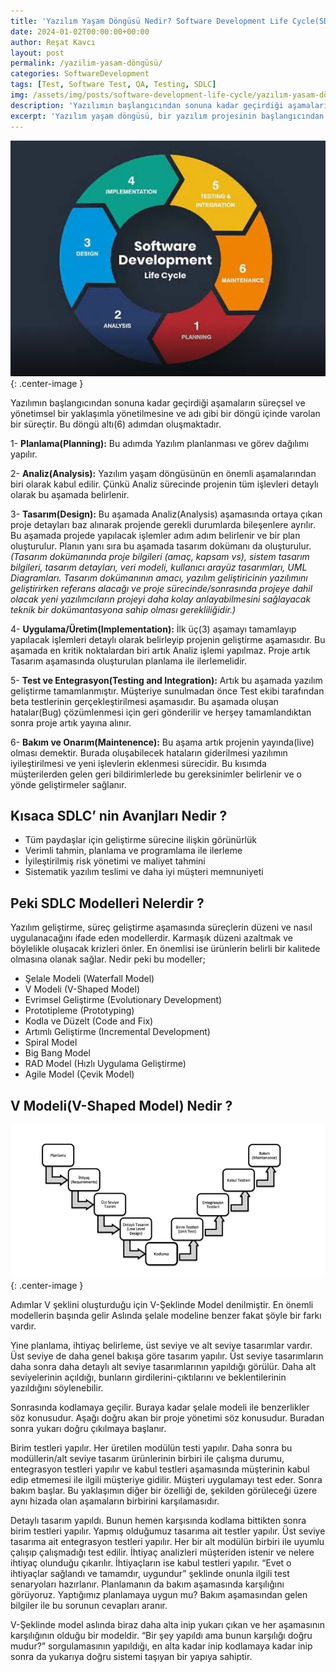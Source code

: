 ```yaml
---
title: 'Yazılım Yaşam Döngüsü Nedir? Software Development Life Cycle(SDLC)'
date: 2024-01-02T00:00:00+00:00
author: Reşat Kavcı
layout: post
permalink: /yazilim-yasam-döngüsü/
categories: SoftwareDevelopment
tags: [Test, Software Test, QA, Testing, SDLC]
img: /assets/img/posts/software-development-life-cycle/yazılım-yasam-döngüsü-asamaları.jpg
description: 'Yazılımın başlangıcından sonuna kadar geçirdiği aşamaların süreçsel ve yönetimsel bir yaklaşımla yönetilmesine ve adı gibi bir döngü içinde varolan bir süreçtir. Bu döngü altı(6) adımdan oluşmaktadır.'
excerpt: 'Yazılım yaşam döngüsü, bir yazılım projesinin başlangıcından sonuna kadar geçirdiği tüm aşamaları kapsayan sistematik bir süreçtir. Bu yazımda SDLC aşamalarını ve modellerini detaylı olarak inceleyeceğiz.'
---
```


![Picture description](assets\img\posts\software-development-life-cycle\yazılım-yasam-döngüsü-asamaları.jpg){: .center-image }

Yazılımın başlangıcından sonuna kadar geçirdiği aşamaların süreçsel ve yönetimsel bir yaklaşımla yönetilmesine ve adı gibi bir döngü içinde varolan bir süreçtir. Bu döngü altı(6) adımdan oluşmaktadır.

1- **Planlama(Planning):** Bu adımda Yazılım planlanması ve görev dağılımı yapılır.

2- **Analiz(Analysis):** Yazılım yaşam döngüsünün en önemli aşamalarından biri olarak kabul edilir. Çünkü Analiz sürecinde projenin tüm işlevleri detaylı olarak bu aşamada belirlenir.

3- **Tasarım(Design):** Bu aşamada Analiz(Analysis) aşamasında ortaya çıkan proje detayları baz alınarak projende gerekli durumlarda bileşenlere ayrılır. Bu aşamada projede yapılacak işlemler adım adım belirlenir ve bir plan oluşturulur. Planın yanı sıra bu aşamada tasarım dokümanı da oluşturulur. _(Tasarım dokümanında proje bilgileri (amaç, kapsam vs), sistem tasarım bilgileri, tasarım detayları, veri modeli, kullanıcı arayüz tasarımları, UML Diagramları. Tasarım dokümanının amacı, yazılım geliştiricinin yazılımını geliştirirken referans alacağı ve proje sürecinde/sonrasında projeye dahil olacak yeni yazılımcıların projeyi daha kolay anlayabilmesini sağlayacak teknik bir dokümantasyona sahip olması gerekliliğidir.)_ 

4- **Uygulama/Üretim(Implementation):** İlk üç(3) aşamayı tamamlayıp yapılacak işlemleri detaylı olarak belirleyip projenin geliştirme aşamasıdır. Bu aşamada en kritik noktalardan biri artık Analiz işlemi yapılmaz. Proje artık Tasarım aşamasında oluşturulan planlama ile ilerlemelidir.

5- **Test ve Entegrasyon(Testing and Integration):** Artık bu aşamada yazılım geliştirme tamamlanmıştır. Müşteriye sunulmadan önce Test ekibi tarafından beta testlerinin gerçekleştirilmesi aşamasıdır. Bu aşamada oluşan hatalar(Bug) çözümlenmesi için geri gönderilir ve herşey tamamlandıktan sonra proje artık yayına alınır.

6- **Bakım ve Onarım(Maintenence):** Bu aşama artık projenin yayında(live) olması demektir. Burada oluşabilecek hataların giderilmesi yazılımın iyileştirilmesi ve yeni işlevlerin eklenmesi sürecidir. Bu kısımda müşterilerden gelen geri bildirimlerlede bu gereksinimler belirlenir ve o yönde geliştirmeler sağlanır.

## Kısaca SDLC’ nin Avanjları Nedir ?
- Tüm paydaşlar için geliştirme sürecine ilişkin görünürlük
- Verimli tahmin, planlama ve programlama ile ilerleme
- İyileştirilmiş risk yönetimi ve maliyet tahmini
- Sistematik yazılım teslimi ve daha iyi müşteri memnuniyeti

## Peki SDLC Modelleri Nelerdir ?
Yazılım geliştirme, süreç geliştirme aşamasında süreçlerin düzeni ve nasıl uygulanacağını ifade eden modellerdir. Karmaşık düzeni azaltmak ve böylelikle oluşacak krizleri önler. En önemlisi ise ürünlerin belirli bir kalitede olmasına olanak sağlar. 
Nedir peki bu modeller;

- Şelale Modeli (Waterfall Model)
- V Modeli (V-Shaped Model)
- Evrimsel Geliştirme (Evolutionary Development)
- Prototipleme (Prototyping)
- Kodla ve Düzelt (Code and Fix)
- Artımlı Geliştirme (Incremental Development)
- Spiral Model
- Big Bang Model
- RAD Model (Hızlı Uygulama Geliştirme)
- Agile Model (Çevik Model)

## V Modeli(V-Shaped Model) Nedir ?

![Picture description](assets\img\posts\software-development-life-cycle\v-model.jpg){: .center-image }

Adımlar V şeklini oluşturduğu için V-Şeklinde Model denilmiştir. En önemli modellerin başında gelir Aslında şelale modeline benzer fakat şöyle bir farkı vardır.

Yine planlama, ihtiyaç belirleme, üst seviye ve alt seviye tasarımlar vardır. Üst seviye de daha genel bakışa göre tasarım yapılır. Üst seviye tasarımların daha sonra daha detaylı alt seviye tasarımlarının yapıldığı görülür. Daha alt seviyelerinin açıldığı, bunların girdilerini-çıktılarını ve beklentilerinin yazıldığını söylenebilir.

Sonrasında kodlamaya geçilir. Buraya kadar şelale modeli ile benzerlikler söz konusudur. Aşağı doğru akan bir proje yönetimi söz konusudur. Buradan sonra yukarı doğru çıkılmaya başlanır.

Birim testleri yapılır. Her üretilen modülün testi yapılır. Daha sonra bu modüllerin/alt seviye tasarım ürünlerinin birbiri ile çalışma durumu, entegrasyon testleri yapılır ve kabul testleri aşamasında müşterinin kabul edip etmemesi ile ilgili müşteriye gidilir. Müşteri uygulamayı test eder. Sonra bakım başlar. Bu yaklaşımın diğer bir özelliği de, şekilden görüleceği üzere aynı hizada olan aşamaların birbirini karşılamasıdır.

Detaylı tasarım yapıldı. Bunun hemen karşısında kodlama bittikten sonra birim testleri yapılır. Yapmış olduğumuz tasarıma ait testler yapılır. Üst seviye tasarıma ait entegrasyon testleri yapılır. Her bir alt modülün birbiri ile uyumlu çalışıp çalışmadığı test edilir. İhtiyaç analizleri müşteriden istenir ve nelere ihtiyaç olunduğu çıkarılır. İhtiyaçların ise kabul testleri yapılır. “Evet o ihtiyaçlar sağlandı ve tamamdır, uygundur” şeklinde onunla ilgili test senaryoları hazırlanır. Planlamanın da bakım aşamasında karşılığını görüyoruz. Yaptığımız planlamaya uygun mu? Bakım aşamasından gelen bilgiler ile bu sorunun cevapları aranır.

V-Şeklinde model aslında biraz daha alta inip yukarı çıkan ve her aşamasının karşılığının olduğu bir modeldir. “Bir şey yapıldı ama bunun karşılığı doğru mudur?” sorgulamasının yapıldığı, en alta kadar inip kodlamaya kadar inip sonra da yukarıya doğru sistemi taşıyan bir yapıya sahiptir.